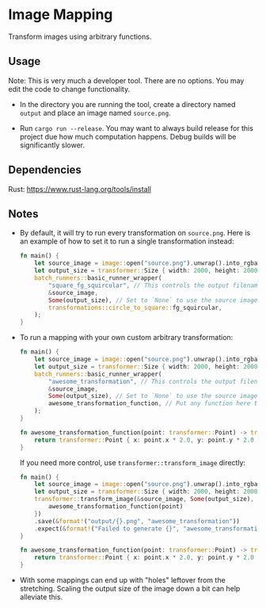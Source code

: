 # Image Mapping

Transform images using arbitrary functions.

## Usage

Note: This is very much a developer tool. There are no options. You may edit the code to change functionality.

- In the directory you are running the tool, create a directory named `output` and place an image named `source.png`.

- Run `cargo run --release`. You may want to always build release for this project due how much computation happens. Debug builds will be significantly slower.

## Dependencies

Rust: https://www.rust-lang.org/tools/install

## Notes

- By default, it will try to run every transformation on `source.png`. Here is an example of how to set it to run a single transformation instead:

    ```rust
    fn main() {
        let source_image = image::open("source.png").unwrap().into_rgba8();
        let output_size = transformer::Size { width: 2000, height: 2000, };
        batch_runners::basic_runner_wrapper(
            "square_fg_squircular", // This controls the output filename. You can set this to anything you want.
            &source_image,
            Some(output_size), // Set to `None` to use the source image's size as the output size.
            transformations::circle_to_square::fg_squircular,
        );
    }
    ```

- To run a mapping with your own custom arbitrary transformation:

    ```rust
    fn main() {
        let source_image = image::open("source.png").unwrap().into_rgba8();
        let output_size = transformer::Size { width: 2000, height: 2000, };
        batch_runners::basic_runner_wrapper(
            "awesome_transformation", // This controls the output filename. You can set this to anything you want.
            &source_image,
            Some(output_size), // Set to `None` to use the source image's size as the output size.
            awesome_transformation_function, // Put any function here that takes in a `transformer::Point` and returns a `transformer::Point`.
        );
    }

    fn awesome_transformation_function(point: transformer::Point) -> transformer::Point {
        return transformer::Point { x: point.x * 2.0, y: point.y * 2.0 };
    }
    ```

    If you need more control, use `transformer::transform_image` directly:

    ```rust
    fn main() {
        let source_image = image::open("source.png").unwrap().into_rgba8();
        let output_size = transformer::Size { width: 2000, height: 2000, };
        transformer::transform_image(&source_image, Some(output_size), |point| {
            awesome_transformation_function(point)
        })
        .save(&format!("output/{}.png", "awesome_transformation"))
        .expect(&format!("Failed to generate {}", "awesome_transformation"));
    }

    fn awesome_transformation_function(point: transformer::Point) -> transformer::Point {
        return transformer::Point { x: point.x * 2.0, y: point.y * 2.0 };
    }
    ```

- With some mappings can end up with "holes" leftover from the stretching. Scaling the output size of the image down a bit can help alleviate this.
